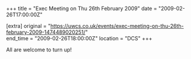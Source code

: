 +++
title = "Exec Meeting on Thu 26th February 2009"
date = "2009-02-26T17:00:00Z"

[extra]
original = "https://uwcs.co.uk/events/exec-meeting-on-thu-26th-february-2009-1474489020251/"    
end_time = "2009-02-26T18:00:00Z"
location = "DCS"
+++

All are welcome to turn up\!

